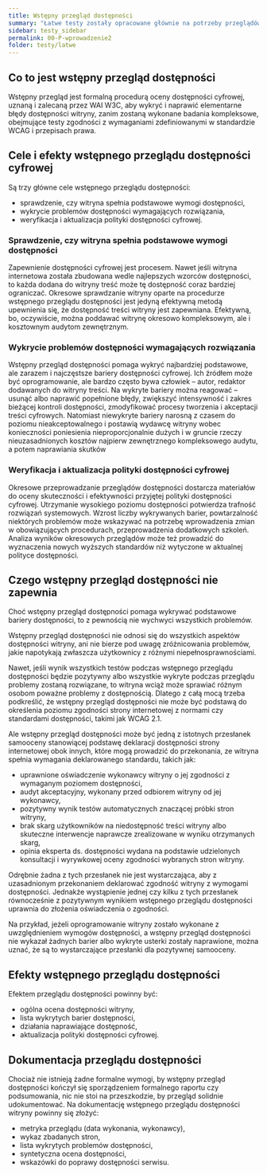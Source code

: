 ```yaml
---
title: Wstępny przegląd dostępności
summary: "Łatwe testy zostały opracowane głównie na potrzeby przeglądów wstępnych, wykonywanych przez wydawców i twórców witryn we własnym zakresie, aby  wykryć i naprawić typowe błedy dostępności."
sidebar: testy_sidebar
permalink: 00-P-wprowadzenie2
folder: testy/latwe
---
```


## Co to jest wstępny przegląd dostępności
Wstępny przegląd jest formalną procedurą oceny dostępności cyfrowej, uznaną i zalecaną przez WAI W3C, aby wykryć i naprawić elementarne błędy dostępności witryny, zanim zostaną wykonane badania kompleksowe, obejmujące testy zgodności z wymaganiami zdefiniowanymi w standardzie WCAG i przepisach prawa.


## Cele i efekty wstępnego przeglądu dostępności cyfrowej
Są trzy główne cele wstępnego przeglądu dostępności:
- sprawdzenie, czy witryna spełnia podstawowe wymogi dostępności,
- wykrycie problemów dostępności wymagających rozwiązania,
- weryfikacja i aktualizacja polityki dostępności cyfrowej.

### Sprawdzenie, czy witryna spełnia podstawowe wymogi dostępności
Zapewnienie dostępności cyfrowej jest procesem. Nawet jeśli witryna internetowa została zbudowana wedle najlepszych wzorców dostępności, to każda dodana do witryny treść może tę dostępność coraz bardziej ograniczać. Okresowe sprawdzanie witryny oparte na procedurze wstępnego przeglądu dostępności jest jedyną efektywną metodą upewnienia się, że dostępność treści witryny jest zapewniana. Efektywną, bo, oczywiście, można poddawać witrynę okresowo kompleksowym, ale i kosztownym audytom zewnętrznym.

### Wykrycie problemów dostępności wymagających rozwiązania
Wstępny przegląd dostępności pomaga wykryć najbardziej podstawowe, ale zarazem i najczęstsze bariery dostępności cyfrowej. Ich źródłem może być oprogramowanie, ale bardzo często bywa człowiek – autor, redaktor dodawanych do witryny treści.
Na wykryte bariery można reagować – usunąć albo naprawić popełnione błędy, zwiększyć intensywność i zakres bieżącej kontroli dostępności, zmodyfikować procesy tworzenia i akceptacji treści cyfrowych.
Natomiast niewykryte bariery narosną z czasem do poziomu nieakceptowalnego i postawią wydawcę witryny wobec konieczności poniesienia nieproporcjonalnie dużych i w gruncie rzeczy nieuzasadnionych kosztów najpierw zewnętrznego kompleksowego audytu, a potem naprawiania skutków    

### Weryfikacja i aktualizacja polityki dostępności cyfrowej
Okresowe przeprowadzanie przeglądów dostępności dostarcza materiałów do oceny skuteczności i efektywności przyjętej polityki dostępności cyfrowej. Utrzymanie wysokiego poziomu dostępności potwierdza trafność rozwiązań systemowych. Wzrost liczby wykrywanych barier, powtarzalność niektórych problemów może wskazywać na potrzebę wprowadzenia zmian w obowiązujących procedurach, przeprowadzenia dodatkowych szkoleń. Analiza wyników okresowych przeglądów może też prowadzić do wyznaczenia nowych wyższych standardów niż wytyczone w aktualnej polityce dostępności.

## Czego wstępny przegląd dostępności nie zapewnia
Choć wstępny przegląd dostępności pomaga wykrywać podstawowe bariery dostępności, to z pewnością nie wychwyci wszystkich problemów.

Wstępny przegląd dostępności nie odnosi się do wszystkich aspektów dostępności witryny, ani nie bierze pod uwagę zróżnicowania problemów, jakie napotykają zwłaszcza użytkownicy z różnymi niepełnosprawnościami.

Nawet, jeśli wynik wszystkich testów podczas wstępnego przeglądu dostępności będzie pozytywny albo wszystkie wykryte podczas przeglądu problemy zostaną rozwiązane, to witryna wciąż może sprawiać różnym osobom poważne problemy z dostępnością.
Dlatego z całą mocą trzeba podkreślić, że wstępny przegląd dostępności nie może być podstawą do określenia poziomu zgodności strony internetowej z normami czy standardami dostępności, takimi jak WCAG 2.1.  

Ale wstępny przegląd dostępności może być jedną z istotnych przesłanek samooceny stanowiącej podstawę deklaracji dostępności strony internetowej obok innych, które mogą prowadzić do przekonania, ze witryna spełnia wymagania deklarowanego standardu, takich jak:
- uprawnione oświadczenie wykonawcy witryny o jej zgodności z wymaganym poziomem dostępności,     
- audyt akceptacyjny, wykonany przed odbiorem witryny od jej wykonawcy,
- pozytywny wynik testów automatycznych znaczącej próbki stron witryny,
- brak skarg użytkowników na niedostępność treści witryny albo skuteczne interwencje naprawcze zrealizowane w wyniku otrzymanych skarg,
- opinia eksperta ds. dostępności wydana na podstawie udzielonych konsultacji i wyrywkowej oceny zgodności wybranych stron witryny.  

Odrębnie żadna z tych przesłanek nie jest wystarczająca, aby z uzasadnionym przekonaniem deklarować zgodność witryny z wymogami dostępności. Jednakże wystąpienie jednej czy kilku z tych przesłanek równocześnie z pozytywnym wynikiem wstępnego przeglądu dostępności uprawnia do złożenia oświadczenia o zgodności.

Na przykład, jeżeli oprogramowanie witryny zostało wykonane z uwzględnieniem wymogów dostępności, a wstępny przegląd dostępności nie wykazał żadnych barier albo wykryte usterki zostały naprawione, można uznać, że są to wystarczające przesłanki dla pozytywnej samooceny.   

## Efekty wstępnego przeglądu dostępności
Efektem przeglądu dostępności powinny być:
- ogólna ocena dostępności witryny,
- lista wykrytych barier dostępności,
- działania naprawiające dostępność,
- aktualizacja polityki dostępności cyfrowej.

## Dokumentacja przeglądu dostępności
Chociaż nie istnieją żadne formalne wymogi, by wstępny przegląd dostępności kończył się sporządzeniem formalnego raportu czy podsumowania, nic nie stoi na przeszkodzie, by przegląd solidnie udokumentować.
Na dokumentację wstępnego przeglądu dostępności witryny powinny się złożyć:
- metryka przeglądu (data wykonania, wykonawcy),
- wykaz zbadanych stron,
- lista wykrytych problemów dostępności,
- syntetyczna ocena dostępności,
- wskazówki do poprawy dostępności serwisu.
